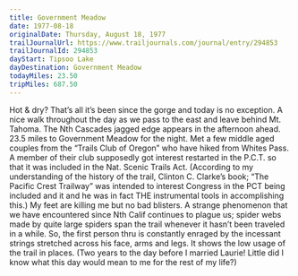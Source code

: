 ```yaml
---
title: Government Meadow
date: 1977-08-18
originalDate: Thursday, August 18, 1977
trailJournalUrl: https://www.trailjournals.com/journal/entry/294853
trailJournalId: 294853
dayStart: Tipsoo Lake
dayDestination: Government Meadow
todayMiles: 23.50
tripMiles: 687.50
---
```

Hot & dry? That’s all it’s been since the gorge and today is no exception. A nice walk throughout the day as we pass to the east and leave behind Mt. Tahoma. The Nth Cascades jagged edge appears in the afternoon ahead. 23.5 miles to Government Meadow for the night. Met a few middle aged couples from the “Trails Club of Oregon” who have hiked from Whites Pass. A member of their club supposedly got interest restarted in the P.C.T. so that it was included in the Nat. Scenic Trails Act. (According to my understanding of the history of the trail, Clinton C. Clarke’s book; “The Pacific Crest Trailway” was intended to interest Congress in the PCT being included and it and he was in fact THE instrumental tools in accomplishing this.) My feet are killing me but no bad blisters. A strange phenomenon that we have encountered since Nth Calif continues to plague us; spider webs made by quite large spiders span the trail whenever it hasn’t been traveled in a while. So, the first person thru is constantly enraged by the incessant strings stretched across his face, arms and legs. It shows the low usage of the trail in places. (Two years to the day before I married Laurie! Little did I know what this day would mean to me for the rest of my life?)
